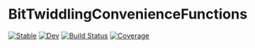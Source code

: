 # BitTwiddlingConvenienceFunctions

[![Stable](https://img.shields.io/badge/docs-stable-blue.svg)](https://chriselrod.github.io/BitTwiddlingConvenienceFunctions.jl/stable)
[![Dev](https://img.shields.io/badge/docs-dev-blue.svg)](https://chriselrod.github.io/BitTwiddlingConvenienceFunctions.jl/dev)
[![Build Status](https://github.com/chriselrod/BitTwiddlingConvenienceFunctions.jl/workflows/CI/badge.svg)](https://github.com/chriselrod/BitTwiddlingConvenienceFunctions.jl/actions)
[![Coverage](https://codecov.io/gh/chriselrod/BitTwiddlingConvenienceFunctions.jl/branch/master/graph/badge.svg)](https://codecov.io/gh/chriselrod/BitTwiddlingConvenienceFunctions.jl)
